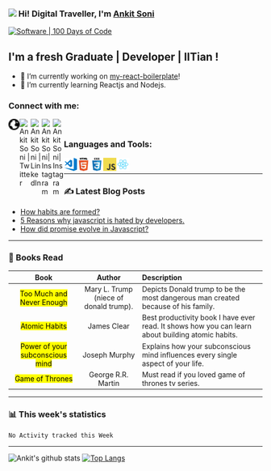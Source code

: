 ### <img src="https://media.giphy.com/media/hvRJCLFzcasrR4ia7z/giphy.gif" width="25px"> Hi! Digital Traveller, I'm  [Ankit Soni](https://ankitsoni.club) 


[![Software | 100 Days of Code](https://www.software.com/badges/100-days-of-code)](https://www.software.com/100-days-of-code)


## I'm a fresh Graduate | Developer | IITian !
- 🔭 I’m currently working on [my-react-boilerplate](https://github.com/ankysony/my-react-boilerplate)!
- 🌱 I’m currently learning Reactjs and Nodejs.

### Connect with me:

[<img align="left" alt="ankitsoni" target="_blank" width="22px" src="https://raw.githubusercontent.com/iconic/open-iconic/master/svg/globe.svg" />](https://ankitsoni.club)
[<img align="left" alt="Ankit Soni | Twitter" target="_blank" width="22px" src="https://cdn.jsdelivr.net/npm/simple-icons@v3/icons/twitter.svg" />](https://twitter.com/dev_with_ankit)
[<img align="left" alt="Ankit Soni | LinkedIn" target="_blank" width="22px" src="https://cdn.jsdelivr.net/npm/simple-icons@v3/icons/linkedin.svg" />](https://www.linkedin.com/in/ankit-soni-991495152/)
[<img align="left" alt="Ankit Soni| Instagram" target="_blank" width="22px" src="https://cdn.jsdelivr.net/npm/simple-icons@v3/icons/instagram.svg" />](https://instagram.com/anky_sony/)
[<img align="left" alt="Ankit Soni| Instagram" width="22px" target="_blank" src="https://user-images.githubusercontent.com/66863499/89724039-a2e35100-da1b-11ea-84bc-58035b5a78ca.png" />](https://dev.to/ankysony)


<br />

### Languages and Tools:

[<img align="left" alt="" width="26px" target="_blank" src="https://raw.githubusercontent.com/github/explore/80688e429a7d4ef2fca1e82350fe8e3517d3494d/topics/visual-studio-code/visual-studio-code.png" />]()
[<img align="left" alt="" width="26px" target="_blank" src="https://raw.githubusercontent.com/github/explore/80688e429a7d4ef2fca1e82350fe8e3517d3494d/topics/html/html.png" />](https://www.w3schools.com/html/)
[<img align="left" alt="" width="26px" target="_blank" src="https://raw.githubusercontent.com/github/explore/80688e429a7d4ef2fca1e82350fe8e3517d3494d/topics/css/css.png" />](https://www.w3schools.com/css/default.asp)
[<img align="left" alt="" width="26px" target="_blank" src="https://raw.githubusercontent.com/github/explore/80688e429a7d4ef2fca1e82350fe8e3517d3494d/topics/javascript/javascript.png" />](https://developer.mozilla.org/en-US/docs/Web/JavaScript)
[<img align="left" alt="" width="26px" target="_blank" src="https://raw.githubusercontent.com/github/explore/80688e429a7d4ef2fca1e82350fe8e3517d3494d/topics/react/react.png" />](https://reactjs.org/)

<br/>

---

### ✍️ Latest Blog Posts
<!-- BLOG-POST-LIST:START -->
- [How habits are formed?](https://medium.com/@ankisoni453/how-habits-are-formed-2c80a04e7048?source=rss-ffc12680fd46------2)
- [5 Reasons why javascript is hated by developers.](https://dev.to/ankysony/5-reasons-why-javascript-is-hated-by-developers-2mob)
- [How did promise evolve in Javascript?](https://dev.to/ankysony/how-did-promise-evolve-in-javascript-2fcp)
<!-- BLOG-POST-LIST:END -->

---

### 📗 Books Read
| Book | Author | Description |
| :---: | :---: | :--- |
| <mark>Too Much and Never Enough</mark> | Mary L. Trump (niece of donald trump). | Depicts Donald trump to be the most dangerous man created because of his family. |
| <mark>Atomic Habits</mark> | James Clear | Best productivity book I have ever read. It shows how you can learn about building atomic habits. |
| <mark>Power of your subconscious mind</mark> | Joseph Murphy | Explains how your subconscious mind influences every single aspect of your life. |
| <mark>Game of Thrones</mark> | George R.R. Martin | Must read if you loved game of thrones tv series. |

---

### 📊 This week's statistics
<!--START_SECTION:waka-->
```text
No Activity tracked this Week
```
<!--END_SECTION:waka-->

---

![Ankit's github stats](https://github-readme-stats.vercel.app/api?username=ankysony&hide=prs&theme=radical) 
[![Top Langs](https://github-readme-stats.vercel.app/api/top-langs/?username=ankysony&layout=compact&theme=radical)](https://github.com/ankysony?tab=repositories)
